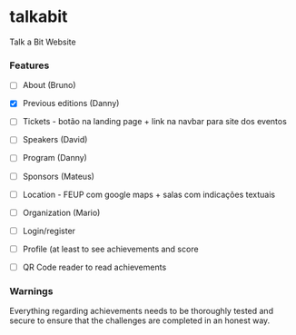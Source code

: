 # talkabit
Talk a Bit Website

### Features
* [ ] About (Bruno)
* [x] Previous editions (Danny)
* [ ] Tickets - botão na landing page + link na navbar para site dos eventos
* [ ] Speakers (David)
* [ ] Program (Danny)
* [ ] Sponsors (Mateus)
* [ ] Location - FEUP com google maps + salas com indicações textuais
* [ ] Organization (Mario)

* [ ] Login/register
* [ ] Profile (at least to see achievements and score
* [ ] QR Code reader to read achievements

### Warnings

Everything regarding achievements needs to be thoroughly tested and secure to ensure that the challenges are completed in an honest way.
